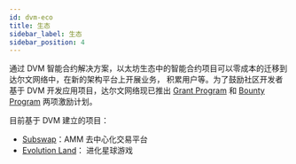 ```yaml
---
id: dvm-eco
title: 生态
sidebar_label: 生态
sidebar_position: 4
---
```


通过 DVM 智能合约解决方案，以太坊生态中的智能合约项目可以零成本的迁移到达尔文网络中，在新的架构平台上开展业务，
积累用户等。为了鼓励社区开发者基于 DVM 开发应用项目，达尔文网络现已推出 [Grant Program](https://github.com/darwinia-network/collaboration/blob/master/grant/README.md) 和 [Bounty Program](https://github.com/darwinia-network/collaboration/blob/master/bounty/README.md) 两项激励计划。


目前基于 DVM 建立的项目：

- [Subswap](https://subswap.pro/#/swap)：AMM 去中心化交易平台
- [Evolution Land](https://github.com/evolutionlandorg/land)： 进化星球游戏

